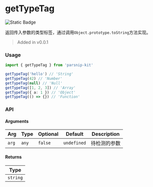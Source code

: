 # getTypeTag
![Static Badge](https://img.shields.io/badge/Coverage-100.00%-FF8C00)
      
返回传入参数的类型标签，通过调用`Object.prototype.toString`方法实现。

> Added in v0.0.1



### Usage

```ts
import { getTypeTag } from 'parsnip-kit'

getTypeTag('hello') // 'String'
getTypeTag(42) // 'Number'
getTypeTag(null) // 'Null'
getTypeTag([1, 2, 3]) // 'Array'
getTypeTag({ a: 1 }) // 'Object'
getTypeTag(() => {}) // 'Function'
```


### API

#### Arguments

| Arg | Type | Optional | Default | Description |
| --- | --- | --- | --- | --- |
| `arg` | `any` | `false` | `undefined` | 待检测的参数  |

#### Returns

| Type |
| ---  |
| `string`  |